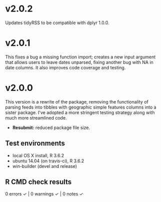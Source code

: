 # v2.0.2

Updates tidyRSS to be compatible with dplyr 1.0.0.

# v2.0.1

This fixes a bug a missing function import; creates a new input argument that allows users to leave dates unparsed, fixing another bug with NA in date columns. It also improves code coverage and testing.

# v2.0.0

This version is a rewrite of the package, removing the functionality of parsing feeds into tibbles with geographic simple features columns into a sister package. I've adopted a more stringent testing strategy along with much more streamlined code.
- **Resubmit:** reduced package file size. 

## Test environments
* local OS X install, R 3.6.2
* ubuntu 14.04 (on travis-ci), R 3.6.2
* win-builder (devel and release)

## R CMD check results

0 errors ✓ | 0 warnings ✓ | 0 notes ✓

